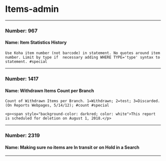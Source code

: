 # Items-admin

---

### Number: 967
#### Name: Item Statistics History



```
Use Koha item number (not barcode) in statement. No quotes around item number. Limit by type if  necessary adding WHERE TYPE='type' syntax to statement. #special
```

---

### Number: 1417
#### Name: Withdrawn Items Count per Branch



```
Count of Withdrawn Items per Branch. 1=Withdrawn; 2=test; 3=Discarded.  (On Reports Webpages, 5/14/12); #count #special

<p><span style="background-color: darkred; color: white">This report is scheduled for deletion on August 1, 2018.</p>
```

---

### Number: 2319
#### Name: Making sure no items are In transit or on Hold in a Search




---
